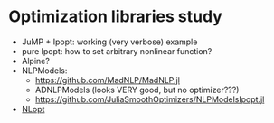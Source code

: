 # Optimization libraries study

* JuMP + Ipopt: working (very verbose) example
* pure Ipopt: how to set arbitrary nonlinear function?
* Alpine?
* NLPModels:
  * <https://github.com/MadNLP/MadNLP.jl>
  * ADNLPModels (looks VERY good, but no optimizer???)
  * <https://github.com/JuliaSmoothOptimizers/NLPModelsIpopt.jl>
* [NLopt](https://github.com/stevengj/nlopt)